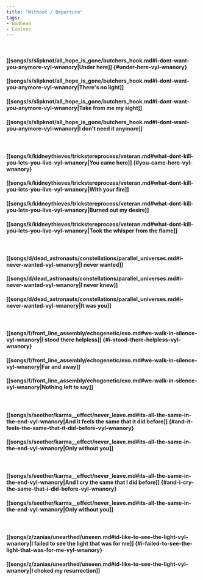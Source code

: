 ```yaml
---
title: "Without / Departure"
tags:
- Godhead
- Evolver
---
```

&nbsp;
#### [[songs/s/slipknot/all_hope_is_gone/butchers_hook.md#i-dont-want-you-anymore-vyl-wnanory|Under here]] {#under-here-vyl-wnanory}
#### [[songs/s/slipknot/all_hope_is_gone/butchers_hook.md#i-dont-want-you-anymore-vyl-wnanory|There's no light]]
#### [[songs/s/slipknot/all_hope_is_gone/butchers_hook.md#i-dont-want-you-anymore-vyl-wnanory|Take from me my sight]]
#### [[songs/s/slipknot/all_hope_is_gone/butchers_hook.md#i-dont-want-you-anymore-vyl-wnanory|I don't need it anymore]]
&nbsp;
#### [[songs/k/kidneythieves/trickstereprocess/veteran.md#what-dont-kill-you-lets-you-live-vyl-wnanory|You came here]] {#you-came-here-vyl-wnanory}
#### [[songs/k/kidneythieves/trickstereprocess/veteran.md#what-dont-kill-you-lets-you-live-vyl-wnanory|With your fire]]
#### [[songs/k/kidneythieves/trickstereprocess/veteran.md#what-dont-kill-you-lets-you-live-vyl-wnanory|Burned out my desire]]
#### [[songs/k/kidneythieves/trickstereprocess/veteran.md#what-dont-kill-you-lets-you-live-vyl-wnanory|Took the whisper from the flame]]
&nbsp;
#### [[songs/d/dead_astronauts/constellations/parallel_universes.md#i-never-wanted-vyl-wnanory|I never wanted]]
#### [[songs/d/dead_astronauts/constellations/parallel_universes.md#i-never-wanted-vyl-wnanory|I never knew]]
#### [[songs/d/dead_astronauts/constellations/parallel_universes.md#i-never-wanted-vyl-wnanory|It was you]]
&nbsp;
#### [[songs/f/front_line_assembly/echogenetic/exo.md#we-walk-in-silence-vyl-wnanory|I stood there helpless]] {#i-stood-there-helpless-vyl-wnanory}
#### [[songs/f/front_line_assembly/echogenetic/exo.md#we-walk-in-silence-vyl-wnanory|Far and away]]
#### [[songs/f/front_line_assembly/echogenetic/exo.md#we-walk-in-silence-vyl-wnanory|Nothing left to say]]
&nbsp;
#### [[songs/s/seether/karma__effect/never_leave.md#its-all-the-same-in-the-end-vyl-wnanory|And it feels the same that it did before]] {#and-it-feels-the-same-that-it-did-before-vyl-wnanory}
#### [[songs/s/seether/karma__effect/never_leave.md#its-all-the-same-in-the-end-vyl-wnanory|Only without you]]
&nbsp;
#### [[songs/s/seether/karma__effect/never_leave.md#its-all-the-same-in-the-end-vyl-wnanory|And I cry the same that I did before]] {#and-i-cry-the-same-that-i-did-before-vyl-wnanory}
#### [[songs/s/seether/karma__effect/never_leave.md#its-all-the-same-in-the-end-vyl-wnanory|Only without you]]
&nbsp;
#### [[songs/z/zanias/unearthed/unseen.md#id-like-to-see-the-light-vyl-wnanory|I failed to see the light that was for me]] {#i-failed-to-see-the-light-that-was-for-me-vyl-wnanory}
#### [[songs/z/zanias/unearthed/unseen.md#id-like-to-see-the-light-vyl-wnanory|I choked my resurrection]]
